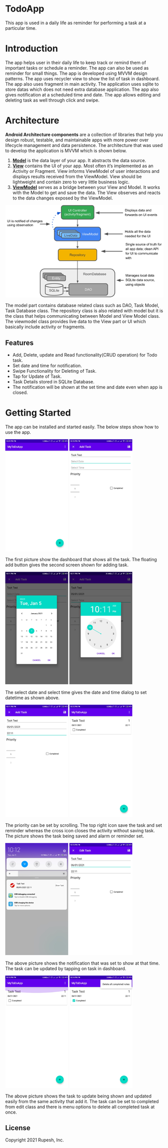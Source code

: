 # TodoApp

This app is used in a daily life as reminder for performing a task at a particular time.
 
# Introduction

The app helps user in their daily life to keep track or remind them of important tasks or schedule a reminder. The app can also be used as reminder for small things. The app is developed using MVVM design patterns. The app uses recycler view to show the list of task in dashboard. The app also uses fragment in main activity. The application uses sqlite to store datas which does not need extra database application. The app also gives notification at a scheduled time and date. The app allows editing and deleting task as well through click and swipe.

 
# Architecture
<b>Android Architecture components</b> are a collection of libraries that help you design robust, testable, and maintainable apps with more power over lifecycle management and data persistence. The architecture that was used to develop the application is MVVM which is shown below.

 1. <b><u>Model</u></b> is the data layer of your app. It abstracts the data source.
 2. <b><u>View</u></b> contains the UI of your app. Most often it’s implemented as an Activity or Fragment. View informs ViewModel of user interactions and displays results         received from the ViewModel. View should be lightweight and contain zero to very little business logic.
 3. <b><u>ViewModel</u></b> serves as a bridge between your View and Model. It works with the Model to get and save the data. The View observes and reacts to the data changes exposed by the ViewModel. 
   
![](architecture.png)
 
The model part contains database related class such as DAO, Task Model, Task Database class. The repository class is also related with model but it is the class that helps communicating between Model and View Model class. The viewmodel class provides live data to the View part or UI which basically include activity or fragments.
 
## Features
- Add, Delete, update and Read functionality(CRUD operation) for Todo task.
- Set date and time for notification.
- Swipe Functionality for Deleting of Task.
- Tap for Update of Task.
- Task Details stored in SQLite Database.
- The notification will be shown at the set time and date even when app is closed.

# Getting Started

The app can be installed and started easily. The below steps show how to use the app.

<img src="Screenshot/Screenshot1.jpg" alt="drawing" width="200"/>  <img src="Screenshot/Screenshot2.jpg" alt="drawing" width="200"/>

The first picture show the dashboard that shows all the task. The floating add button gives the second screen shown for adding task. 

<img src="Screenshot/Screenshot3.jpg" alt="drawing" width="200"/>  <img src="Screenshot/Screenshot4.jpg" alt="drawing" width="200"/>

The select date and select time gives the date and time dialog to set datetime as shown above.

<img src="Screenshot/Screenshot5.jpg" alt="drawing" width="200"/>  <img src="Screenshot/Screenshot6.jpg" alt="drawing" width="200"/>

The priority can be set by scrolling. The top right icon save the task and set reminder whereas the cross icon closes the activity without saving task. The picture shows 
the task being saved and alarm or reminder set.

<img src="Screenshot/Screenshot7.jpg" alt="drawing" width="200"/>  <img src="Screenshot/Screenshot8.jpg" alt="drawing" width="200"/>

The above picture shows the notification that was set to show at that time. The task can be updated by tapping on task in dashboard.

<img src="Screenshot/Screenshot9.jpg" alt="drawing" width="200"/>  <img src="Screenshot/Screenshot10.jpg" alt="drawing" width="200"/>

The above picture shows the task to update being shown and updated easily from the same activity that add it. The task can be set to completed from edit class and there is
menu options to delete all completed task at once.


## License
Copyright 2021 Rupesh, Inc.
